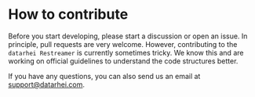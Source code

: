 # How to contribute

Before you start developing, please start a discussion or open an issue. In principle, 
pull requests are very welcome. However, contributing to the `datarhei Restreamer` is 
currently sometimes tricky. We know this and are working on official guidelines to understand the code structures better.

If you have any questions, you can also send us an email at support@datarhei.com.
